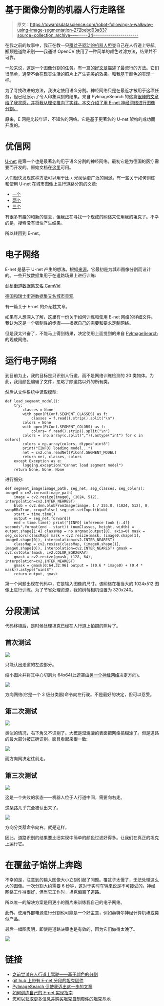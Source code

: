 # 基于图像分割的机器人行走路径

> 原文：<https://towardsdatascience.com/robot-following-a-walkway-using-image-segmentation-272bebd93a83?source=collection_archive---------34----------------------->

在我之前的故事中，我正在教一只[覆盆子驱动的机器人坦克](https://medium.com/@const.toporov/raspberry-pi-photo-tank-robot-cf5ca7288adf)自己在人行道上导航。瓶颈是道路识别——我通过 OpenCV 使用了一种简单的颜色过滤方法，结果并不可靠。

一般来说，这是一个图像分割的任务。有一篇[的好文章](/image-segmentation-using-pythons-scikit-image-module-533a61ecc980)描述了最流行的方法。它们很简单，通常不会在现实生活的照片上产生完美的效果。和我基于颜色的实现一样。

为了寻找改进的方法，我决定使用语义分割。神经网络只是在最近才被用于这项任务，但已经展示了令人印象深刻的结果。来自 PyImageSearch 的这篇[很棒的文章给了我灵感，并将我从理论推向了实践。本文介绍了用 E-net 神经网络进行图像分割。](https://www.pyimagesearch.com/2018/09/03/semantic-segmentation-with-opencv-and-deep-learning/)

原来，E 网是比较年轻，不知名的网络。它是基于更著名的 U-net 架构的成功而开发的。

# 优信网

[U-net](https://en.wikipedia.org/wiki/U-Net) 是第一个也是最著名的用于语义分割的神经网络。最初它是为德国的医疗需要而开发的。原始文档在[这里](https://arxiv.org/abs/1505.04597)可用。

人们很快发现这种方法可以用于比 x 光阅读更广泛的用途。有一些关于如何训练和使用 U-net 在城市图像上进行道路分割的文章:

*   [一个](/fastai-image-segmentation-eacad8543f6f)
*   [两个](https://github.com/aschneuw/road-segmentation-unet)
*   [三个](/training-road-scene-segmentation-on-cityscapes-with-supervisely-tensorflow-and-unet-1232314781a8)

有很多有趣的和新的信息，但我正在寻找一个现成的网络来使用我的坦克了。不幸的是，搜索没有很快产生结果。

所以转回到 E-net。

# 电子网络

E-net 是基于 U-net 产生的想法。根据[来源](https://arxiv.org/abs/1606.02147)，它最初是为城市图像分割而设计的。一些开放数据集用于在道路场景上进行训练:

[剑桥街道数据集又名 CamVid](http://mi.eng.cam.ac.uk/research/projects/VideoRec/CamVid/)

[德国和瑞士街道数据集又名城市景观](https://www.cityscapes-dataset.com/)

有一篇关于 E-net 的介绍性文章。

如果有人想深入了解，这里有一份关于如何训练和使用 E-net 网络的详细文件。我认为这是一个强制性的步骤——根据自己的需要和要求定制网络。

但是我太兴奋了，不能马上得到结果，决定使用上面提到的来自 [PyImageSearch](https://www.pyimagesearch.com/2018/09/03/semantic-segmentation-with-opencv-and-deep-learning/) 的现成网络。

# 运行电子网络

到目前为止，我的目标是只识别人行道，而不是网络训练检测的 20 类物体。为此，我用颜色编辑了文件，忽略了除道路以外的所有类。

然后从文件系统中读取模型:

```
def load_segment_model():
    try:
        classes = None
        with open(PiConf.SEGMENT_CLASSES) as f:
            classes = f.read().strip().split("\n")
        colors = None
        with open(PiConf.SEGMENT_COLORS) as f:
            colors= f.read().strip().split("\n")
        colors = [np.array(c.split(",")).astype("int") for c in colors]
        colors = np.array(colors, dtype="uint8")
        print("[INFO] loading model...")
        net = cv2.dnn.readNet(PiConf.SEGMENT_MODEL)
        return net, classes, colors
    except Exception as e:
        logging.exception("Cannot load segment model")
    return None, None, None
```

进行细分:

```
def segment_image(image_path, seg_net, seg_classes, seg_colors): image0 = cv2.imread(image_path)
    image = cv2.resize(image0, (1024, 512), interpolation=cv2.INTER_NEAREST)
    blob = cv2.dnn.blobFromImage(image, 1 / 255.0, (1024, 512), 0, swapRB=True, crop=False) seg_net.setInput(blob)
    start = time.time()
    output = seg_net.forward()
    end = time.time() print("[INFO] inference took {:.4f} seconds".format(end - start)) (numClasses, height, width) = output.shape[1:4] classMap = np.argmax(output[0], axis=0) mask = seg_colors[classMap] mask = cv2.resize(mask, (image0.shape[1], image0.shape[0]), interpolation=cv2.INTER_NEAREST)
    classMap = cv2.resize(classMap, (image0.shape[1], image0.shape[0]), interpolation=cv2.INTER_NEAREST) gmask = cv2.cvtColor(mask, cv2.COLOR_BGR2GRAY)
    gmask = cv2.resize(gmask, (128, 64), interpolation=cv2.INTER_NEAREST)
    gmask = gmask[0:64,32:96] output = ((0.6 * image0) + (0.4 * mask)).astype("uint8")       
    return output, gmask
```

第一个问题出现在代码中，它是输入图像的尺寸。该网络在相当大的 1024x512 图像上进行训练。为了节省处理资源，我的树莓相机设置为 320x240。

# 分段测试

代码移植后，是时候处理坦克已经在人行道上拍摄的照片了。

## 首次测试

![](img/000bc84f0b250f29bb9b899983856fd3.png)

只能认出走道的左边部分。

缩小图片并将其中心切割为 64x64(此遮罩由[另一个神经网络](https://github.com/tprlab/pitanq-selfwalk/)决定方向)。

![](img/cd92ead3d6f8c16f22a9df4de9d9afe0.png)

方向网络(它是一个 3 级分类器)命令向左行驶。不是最好的决定，但可以忍受。

## 第二次测试

![](img/ce7427d649652813ad0241654b7d15df.png)

类似的情况，右下角又不识别了。大概是湿漉漉的表面把网络搞糊涂了。但是道路的最大部分被正确识别。面具看起来很一致:

![](img/455d2e032479a8da9023a0372bc46809.png)

而方向网决定往前走。

## 第三次测试

![](img/14eda35aadc8d2fadc7696d14a1bde70.png)

这是一个失败的状态——机器人位于人行道中间，需要向右走。

这条路几乎完全被认出来了。

![](img/086d9b4a45e732b22aa54b6b1a41e063.png)

方向分类器命令向右。就是这样。

因此，道路识别的结果要比旧实现中简单的颜色过滤好得多。让我们在真正的坦克上运行它。

# 在覆盆子馅饼上奔跑

不幸的是，注意到的输入图像大小立刻引起了问题。覆盆子太慢了，无法处理这么大的图像。一次分割大约需要 6 秒钟，这对于实时车辆来说是不可接受的。神经网络工作得很好，但当它工作时，坦克偏离了道路。

所以唯一的解决方案是用更小的图片来训练我自己的电子网络。

此外，使用外部电源进行分割也可能是一个好主意，例如英特尔神经计算机棒或类似产品。

最后一幅图表明，即使是道路决策也是有效的，因为它们做得太晚了。

![](img/a3537ca7c296611355d10779334a2dc2.png)

# 链接

*   [之前尝试在人行道上驾驶——基于颜色的分割](/robot-following-a-walkway-with-opencv-and-tensorflow-a631eb72cb8c)
*   [git hub 上带有 E-net 分段的坦克固件](https://github.com/tprlab/pitanq/tree/segmentation)
*   [PyImageSearch 促使我迈出这一步的文章](https://www.pyimagesearch.com/2018/09/03/semantic-segmentation-with-opencv-and-deep-learning/)
*   [如何训练自己的 E-net 实现指南](https://github.com/TimoSaemann/ENet/tree/master/Tutorial)
*   [您可以获取更多信息并购买坦克自制套件的坦克基地](http://pitanq.com)